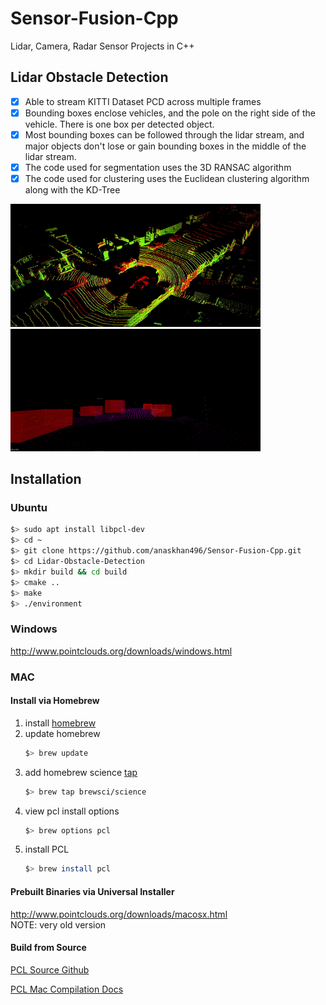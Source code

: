 # Sensor-Fusion-Cpp
Lidar, Camera, Radar Sensor Projects in C++

## Lidar Obstacle Detection
- [x] Able to stream KITTI Dataset PCD across multiple frames
- [x] Bounding boxes enclose vehicles, and the pole on the right side of the vehicle. There is one box per detected object.
- [x] Most bounding boxes can be followed through the lidar stream, and major objects don't lose or gain bounding boxes in the middle of the lidar stream.
- [x] The code used for segmentation uses the 3D RANSAC algorithm 
- [x] The code used for clustering uses the Euclidean clustering algorithm along with the KD-Tree
<p float="left">
  <img src="https://github.com/anaskhan496/Sensor-Fusion-Cpp/blob/main/Lidar-Obstacle-Detection/videos/raw_lidar_data_1.gif" width="400" />
  <img src="https://github.com/anaskhan496/Sensor-Fusion-Cpp/blob/main/Lidar-Obstacle-Detection/videos/final_lidar_data_1.gif" width="400" />
</p>

## Installation

### Ubuntu 

```bash
$> sudo apt install libpcl-dev
$> cd ~
$> git clone https://github.com/anaskhan496/Sensor-Fusion-Cpp.git
$> cd Lidar-Obstacle-Detection
$> mkdir build && cd build
$> cmake ..
$> make
$> ./environment
```

### Windows 

http://www.pointclouds.org/downloads/windows.html

### MAC

#### Install via Homebrew
1. install [homebrew](https://brew.sh/)
2. update homebrew 
	```bash
	$> brew update
	```
3. add  homebrew science [tap](https://docs.brew.sh/Taps) 
	```bash
	$> brew tap brewsci/science
	```
4. view pcl install options
	```bash
	$> brew options pcl
	```
5. install PCL 
	```bash
	$> brew install pcl
	```

#### Prebuilt Binaries via Universal Installer
http://www.pointclouds.org/downloads/macosx.html  
NOTE: very old version 

#### Build from Source

[PCL Source Github](https://github.com/PointCloudLibrary/pcl)

[PCL Mac Compilation Docs](http://www.pointclouds.org/documentation/tutorials/compiling_pcl_macosx.php)

